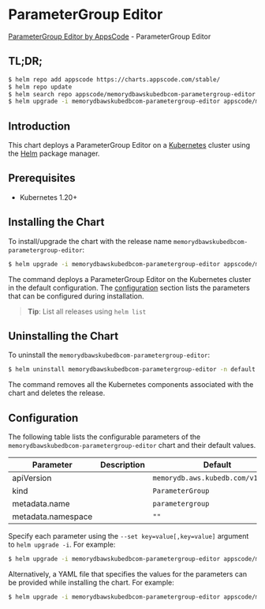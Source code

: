 # ParameterGroup Editor

[ParameterGroup Editor by AppsCode](https://appscode.com) - ParameterGroup Editor

## TL;DR;

```bash
$ helm repo add appscode https://charts.appscode.com/stable/
$ helm repo update
$ helm search repo appscode/memorydbawskubedbcom-parametergroup-editor --version=v0.22.0
$ helm upgrade -i memorydbawskubedbcom-parametergroup-editor appscode/memorydbawskubedbcom-parametergroup-editor -n default --create-namespace --version=v0.22.0
```

## Introduction

This chart deploys a ParameterGroup Editor on a [Kubernetes](http://kubernetes.io) cluster using the [Helm](https://helm.sh) package manager.

## Prerequisites

- Kubernetes 1.20+

## Installing the Chart

To install/upgrade the chart with the release name `memorydbawskubedbcom-parametergroup-editor`:

```bash
$ helm upgrade -i memorydbawskubedbcom-parametergroup-editor appscode/memorydbawskubedbcom-parametergroup-editor -n default --create-namespace --version=v0.22.0
```

The command deploys a ParameterGroup Editor on the Kubernetes cluster in the default configuration. The [configuration](#configuration) section lists the parameters that can be configured during installation.

> **Tip**: List all releases using `helm list`

## Uninstalling the Chart

To uninstall the `memorydbawskubedbcom-parametergroup-editor`:

```bash
$ helm uninstall memorydbawskubedbcom-parametergroup-editor -n default
```

The command removes all the Kubernetes components associated with the chart and deletes the release.

## Configuration

The following table lists the configurable parameters of the `memorydbawskubedbcom-parametergroup-editor` chart and their default values.

|     Parameter      | Description |                    Default                    |
|--------------------|-------------|-----------------------------------------------|
| apiVersion         |             | <code>memorydb.aws.kubedb.com/v1alpha1</code> |
| kind               |             | <code>ParameterGroup</code>                   |
| metadata.name      |             | <code>parametergroup</code>                   |
| metadata.namespace |             | <code>""</code>                               |


Specify each parameter using the `--set key=value[,key=value]` argument to `helm upgrade -i`. For example:

```bash
$ helm upgrade -i memorydbawskubedbcom-parametergroup-editor appscode/memorydbawskubedbcom-parametergroup-editor -n default --create-namespace --version=v0.22.0 --set apiVersion=memorydb.aws.kubedb.com/v1alpha1
```

Alternatively, a YAML file that specifies the values for the parameters can be provided while
installing the chart. For example:

```bash
$ helm upgrade -i memorydbawskubedbcom-parametergroup-editor appscode/memorydbawskubedbcom-parametergroup-editor -n default --create-namespace --version=v0.22.0 --values values.yaml
```

